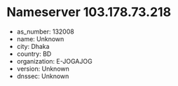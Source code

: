 # Nameserver 103.178.73.218

* as_number: 132008
* name: Unknown
* city: Dhaka
* country: BD
* organization: E-JOGAJOG
* version: Unknown
* dnssec: Unknown
